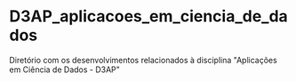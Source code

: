 # D3AP_aplicacoes_em_ciencia_de_dados
Diretório com os desenvolvimentos relacionados à disciplina "Aplicações em Ciência de Dados - D3AP"
